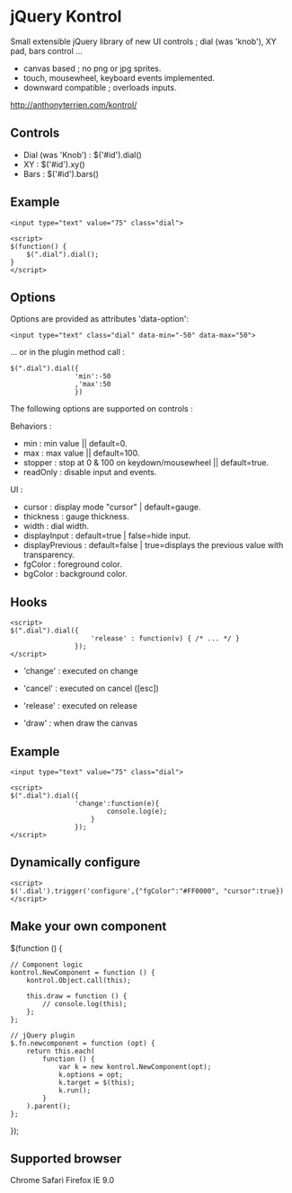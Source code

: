jQuery Kontrol
=============

Small extensible jQuery library of new UI controls ; dial (was 'knob'), XY pad, bars control ...

- canvas based ; no png or jpg sprites.
- touch, mousewheel, keyboard events implemented.
- downward compatible ; overloads inputs.

http://anthonyterrien.com/kontrol/

Controls
-------

- Dial (was 'Knob') : $('#id').dial()
- XY                : $('#id').xy()
- Bars              : $('#id').bars()

Example
-------

    <input type="text" value="75" class="dial">

    <script>
    $(function() {
        $(".dial").dial();
    }
    </script>

Options
-------

Options are provided as attributes 'data-option':

    <input type="text" class="dial" data-min="-50" data-max="50">

... or in the plugin method call :

    $(".dial").dial({
                    'min':-50
                    ,'max':50
                    })

The following options are supported on controls :

Behaviors :
* min : min value || default=0.
* max : max value || default=100.
* stopper : stop at 0 & 100 on keydown/mousewheel || default=true.
* readOnly : disable input and events.

UI :
* cursor : display mode "cursor" | default=gauge.
* thickness : gauge thickness.
* width : dial width.
* displayInput : default=true | false=hide input.
* displayPrevious : default=false | true=displays the previous value with transparency.
* fgColor : foreground color.
* bgColor : background color.

Hooks
-------

    <script>
    $(".dial").dial({
                        'release' : function(v) { /* ... */ }
                    });
    </script>


* 'change' : executed on change

* 'cancel' : executed on cancel ([esc])

* 'release' : executed on release

* 'draw' : when draw the canvas


Example
-------

    <input type="text" value="75" class="dial">

    <script>
    $(".dial").dial({
                    'change':function(e){
                            console.log(e);
                        }
                    });
    </script>


Dynamically configure
-------

    <script>
    $('.dial').trigger('configure',{"fgColor":"#FF0000", "cursor":true})
    </script>

Make your own component
-------

$(function () {

    // Component logic
    kontrol.NewComponent = function () {
        kontrol.Object.call(this);

        this.draw = function () {
            // console.log(this);
        };
    };

    // jQuery plugin
    $.fn.newcomponent = function (opt) {
        return this.each(
            function () {
                var k = new kontrol.NewComponent(opt);
                k.options = opt;
                k.target = $(this);
                k.run();
            }
        ).parent();
    };

});


Supported browser
-------

Chrome
Safari
Firefox
IE 9.0